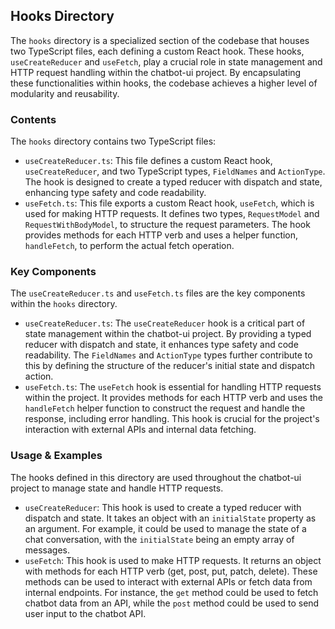
## Hooks Directory

The `hooks` directory is a specialized section of the codebase that houses two TypeScript files, each defining a custom React hook. These hooks, `useCreateReducer` and `useFetch`, play a crucial role in state management and HTTP request handling within the chatbot-ui project. By encapsulating these functionalities within hooks, the codebase achieves a higher level of modularity and reusability.

### Contents

The `hooks` directory contains two TypeScript files:

- `useCreateReducer.ts`: This file defines a custom React hook, `useCreateReducer`, and two TypeScript types, `FieldNames` and `ActionType`. The hook is designed to create a typed reducer with dispatch and state, enhancing type safety and code readability.
- `useFetch.ts`: This file exports a custom React hook, `useFetch`, which is used for making HTTP requests. It defines two types, `RequestModel` and `RequestWithBodyModel`, to structure the request parameters. The hook provides methods for each HTTP verb and uses a helper function, `handleFetch`, to perform the actual fetch operation.

### Key Components

The `useCreateReducer.ts` and `useFetch.ts` files are the key components within the `hooks` directory. 

- `useCreateReducer.ts`: The `useCreateReducer` hook is a critical part of state management within the chatbot-ui project. By providing a typed reducer with dispatch and state, it enhances type safety and code readability. The `FieldNames` and `ActionType` types further contribute to this by defining the structure of the reducer's initial state and dispatch action.
- `useFetch.ts`: The `useFetch` hook is essential for handling HTTP requests within the project. It provides methods for each HTTP verb and uses the `handleFetch` helper function to construct the request and handle the response, including error handling. This hook is crucial for the project's interaction with external APIs and internal data fetching.

### Usage & Examples

The hooks defined in this directory are used throughout the chatbot-ui project to manage state and handle HTTP requests.

- `useCreateReducer`: This hook is used to create a typed reducer with dispatch and state. It takes an object with an `initialState` property as an argument. For example, it could be used to manage the state of a chat conversation, with the `initialState` being an empty array of messages.
- `useFetch`: This hook is used to make HTTP requests. It returns an object with methods for each HTTP verb (get, post, put, patch, delete). These methods can be used to interact with external APIs or fetch data from internal endpoints. For instance, the `get` method could be used to fetch chatbot data from an API, while the `post` method could be used to send user input to the chatbot API.
